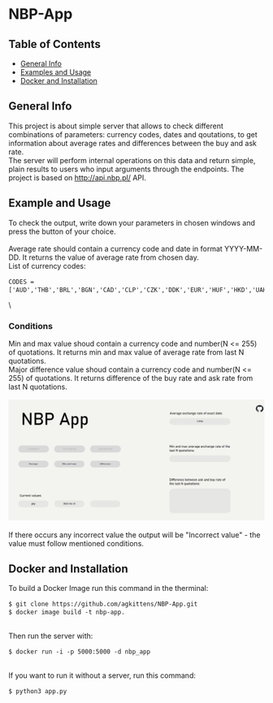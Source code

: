 # NBP-App

## Table of Contents
* [General Info](#general-info)
* [Examples and Usage](#examples-and-usage)
* [Docker and Installation](#docker-and-installation)


## General Info
This project is about simple server that allows to check different combinations of parameters: currency codes, dates and qoutations, to get information about average rates and differences between the buy and ask rate.\
The server will perform internal operations on this data and return simple, plain results to users who input arguments through the endpoints. The project is based on http://api.nbp.pl/ API.

## Example and Usage
To check the output, write down your parameters in chosen windows and press the button of your choice.\
\
Average rate should contain a currency code and date in format YYYY-MM-DD. It returns the value of average rate from chosen day.\
List of currency codes:
```
CODES = ['AUD','THB','BRL','BGN','CAD','CLP','CZK','DDK','EUR','HUF','HKD','UAH','ISK','INR','MYR','MXN','ILS','NZD','NOK','PHP','GBP','ZAR','RON','IDR','SGD','SEK','CHF','TRY','USD','KRW','JPY','CNY','XDR']
```
\
### Conditions
Min and max value shoud contain a currency code and number(N <= 255) of quotations. It returns min and max value of average rate from last N quotations.\
Major difference value shoud contain a currency code and number(N <= 255) of quotations. It returns difference of the buy rate and ask rate from last N quotations.\
\
![output](https://github.com/agkittens/NBP-App/blob/main/assets/example.png?=250x250)
\
\
If there occurs any incorrect value the output will be "Incorrect value" - the value must follow mentioned conditions.

## Docker and Installation
To build a Docker Image run this command in the therminal:
```
$ git clone https://github.com/agkittens/NBP-App.git
$ docker image build -t nbp-app.
```
\
Then run the server with:
```
$ docker run -i -p 5000:5000 -d nbp_app
```
\
If you want to run it without a server, run this command:
```
$ python3 app.py
```



